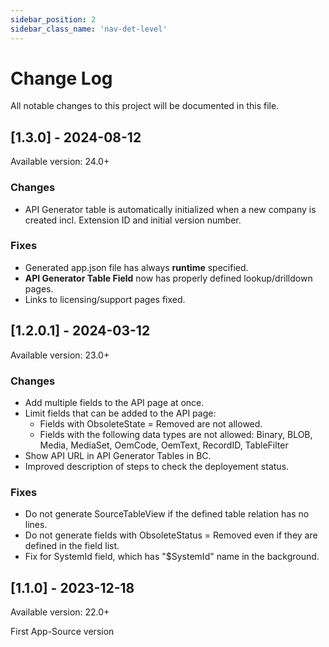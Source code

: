```yaml
---
sidebar_position: 2
sidebar_class_name: 'nav-det-level'
---
```


# Change Log
All notable changes to this project will be documented in this file.

## [1.3.0] - 2024-08-12
  
Available version: 24.0+

### Changes
- API Generator table is automatically initialized when a new company is created incl. Extension ID and initial version number.

### Fixes
- Generated app.json file has always **runtime** specified.
- **API Generator Table Field** now has properly defined lookup/drilldown pages.
- Links to licensing/support pages fixed.

## [1.2.0.1] - 2024-03-12
  
Available version: 23.0+

### Changes
- Add multiple fields to the API page at once.
- Limit fields that can be added to the API page:
  - Fields with ObsoleteState = Removed are not allowed.
  - Fields with the following data types are not allowed: Binary, BLOB, Media, MediaSet, OemCode, OemText, RecordID, TableFilter
- Show API URL in API Generator Tables in BC.
- Improved description of steps to check the deployement status.

### Fixes
- Do not generate SourceTableView if the defined table relation has no lines.
- Do not generate fields with ObsoleteStatus = Removed even if they are defined in the field list.
- Fix for SystemId field, which has "$SystemId" name in the background.

## [1.1.0] - 2023-12-18
  
Available version: 22.0+

First App-Source version
